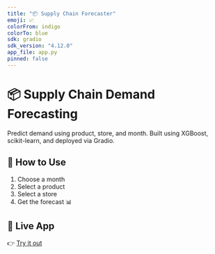 ```yaml
---
title: "📦 Supply Chain Forecaster"
emoji: 📈
colorFrom: indigo
colorTo: blue
sdk: gradio
sdk_version: "4.12.0"
app_file: app.py
pinned: false
---
```


# 📦 Supply Chain Demand Forecasting

Predict demand using product, store, and month. Built using XGBoost, scikit-learn, and deployed via Gradio.

## 🚀 How to Use
1. Choose a month
2. Select a product
3. Select a store
4. Get the forecast 📊

## 🔗 Live App
👉 [Try it out](https://huggingface.co/spaces/Ahmedhassan54/Demand-Forecasting)
